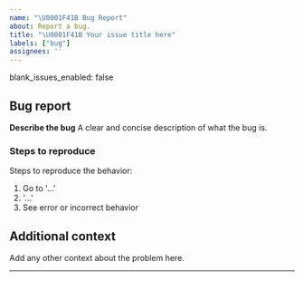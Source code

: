 ```yaml
---
name: "\U0001F41B Bug Report"
about: Report a bug.
title: "\U0001F41B Your issue title here"
labels: ["bug"]
assignees: ''
---
```

blank_issues_enabled: false

## Bug report

**Describe the bug**
A clear and concise description of what the bug is.

### Steps to reproduce

Steps to reproduce the behavior:

1. Go to '...'
2. '...'
3. See error or incorrect behavior

## Additional context

Add any other context about the problem here.

---
